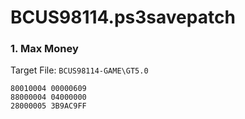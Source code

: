 # BCUS98114.ps3savepatch

### 1. Max Money

Target File: `BCUS98114-GAME\GT5.0`

```
80010004 00000609
88000004 04000000
28000005 3B9AC9FF
```

